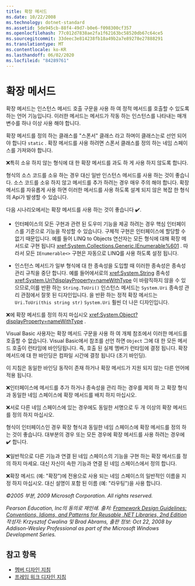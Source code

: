 ```yaml
---
title: 확장 메서드
ms.date: 10/22/2008
ms.technology: dotnet-standard
ms.assetid: 5de945cb-88f4-49d7-b0e6-f098300cf357
ms.openlocfilehash: 77c012d7838ae2fa1f62163bc58520db67c64ce5
ms.sourcegitcommit: 33deec3e814238fb18a49b2a7e89278e27888291
ms.translationtype: MT
ms.contentlocale: ko-KR
ms.lasthandoff: 06/02/2020
ms.locfileid: "84289761"
---
```

# <a name="extension-methods"></a>확장 메서드

확장 메서드는 인스턴스 메서드 호출 구문을 사용 하 여 정적 메서드를 호출할 수 있도록 하는 언어 기능입니다. 이러한 메서드는 메서드가 작동 하는 인스턴스를 나타내는 매개 변수를 하나 이상 사용 해야 합니다.

 확장 메서드를 정의 하는 클래스를 "스폰서" 클래스 라고 하며이 클래스는로 선언 되어야 합니다 `static` . 확장 메서드를 사용 하려면 스폰서 클래스를 정의 하는 네임 스페이스를 가져와야 합니다.

 ❌특히 소유 하지 않는 형식에 대 한 확장 메서드를 과도 하 게 사용 하지 않도록 합니다.

 형식의 소스 코드를 소유 하는 경우 대신 일반 인스턴스 메서드를 사용 하는 것이 좋습니다. 소스 코드를 소유 하지 않고 메서드를 추가 하려는 경우 매우 주의 해야 합니다. 확장 메서드를 자유롭게 사용 하면 이러한 메서드를 사용 하도록 설계 되지 않은 복잡 한 형식의 Api가 발생할 수 있습니다.

 다음 시나리오에서는 확장 메서드를 사용 하는 것이 좋습니다 ✔️.

- 인터페이스의 모든 구현과 관련 된 도우미 기능을 제공 하려는 경우 핵심 인터페이스를 기준으로 기능을 작성할 수 있습니다. 구체적 구현은 인터페이스에 할당할 수 없기 때문입니다. 예를 들어 LINQ to Objects 연산자는 모든 형식에 대해 확장 메서드로 구현 됩니다 <xref:System.Collections.Generic.IEnumerable%601> . 따라서 모든 `IEnumerable<>` 구현은 자동으로 LINQ를 사용 하도록 설정 됩니다.

- 인스턴스 메서드가 일부 형식에 대 한 종속성을 도입할 때 이러한 종속성은 종속성 관리 규칙을 중단 합니다. 예를 들어에서로의 <xref:System.String> 종속성 <xref:System.Uri?displayProperty=nameWithType> 이 바람직하지 않을 수 있으므로,이를 반환 하는 `String.ToUri()` 인스턴스 메서드는 `System.Uri` 종속성 관리 관점에서 잘못 된 디자인입니다. 을 반환 하는 정적 확장 메서드는 `Uri.ToUri(this string str)` `System.Uri` 훨씬 더 나은 디자인입니다.

 ❌에 확장 메서드를 정의 하지 마십시오 <xref:System.Object?displayProperty=nameWithType> .

 Visual Basic 사용자는 확장 메서드 구문을 사용 하 여 개체 참조에서 이러한 메서드를 호출할 수 없습니다. Visual Basic에서 참조를 선언 하면 `Object` 그에 대 한 모든 메서드 호출이 런타임에 바인딩됩니다. 즉, 호출 된 실제 멤버가 런타임에 결정 됩니다. 확장 메서드에 대 한 바인딩은 컴파일 시간에 결정 됩니다 (초기 바인딩).

 이 지침은 동일한 바인딩 동작이 존재 하거나 확장 메서드가 지원 되지 않는 다른 언어에 적용 됩니다.

 ❌인터페이스에 메서드를 추가 하거나 종속성을 관리 하는 경우를 제외 하 고 확장 형식과 동일한 네임 스페이스에 확장 메서드를 배치 하지 마십시오.

 ❌서로 다른 네임 스페이스에 있는 경우에도 동일한 서명으로 두 개 이상의 확장 메서드를 정의 하지 마십시오.

 형식이 인터페이스인 경우 확장 형식과 동일한 네임 스페이스에 확장 메서드를 정의 하는 것이 좋습니다. 대부분의 경우 또는 모든 경우에 확장 메서드를 사용 하려는 경우에 ✔️ 합니다.

 ❌일반적으로 다른 기능과 연결 된 네임 스페이스의 기능을 구현 하는 확장 메서드를 정의 하지 마세요. 대신 자신이 속한 기능과 연결 된 네임 스페이스에서 정의 합니다.

 ❌확장 메서드 (예: "확장")에 전용으로 사용 되는 네임 스페이스의 일반적인 이름을 지정 하지 마십시오. 대신 설명이 포함 된 이름 (예: "라우팅")을 사용 합니다.

 *&copy;2005 부분, 2009 Microsoft Corporation. All rights reserved.*

 *Pearson Education, Inc의 동의로 재인쇄. 출처: [Framework Design Guidelines: Conventions, Idioms, and Patterns for Reusable .NET Libraries, 2nd Edition](https://www.informit.com/store/framework-design-guidelines-conventions-idioms-and-9780321545619) 작성자: Krzysztof Cwalina 및 Brad Abrams, 출판 정보: Oct 22, 2008 by Addison-Wesley Professional as part of the Microsoft Windows Development Series.*

## <a name="see-also"></a>참고 항목

- [멤버 디자인 지침](member.md)
- [프레임 워크 디자인 지침](index.md)
